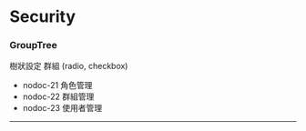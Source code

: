 # Security

### GroupTree
樹狀設定 群組 (radio, checkbox)

* nodoc-21 角色管理
* nodoc-22 群組管理
* nodoc-23 使用者管理

---
